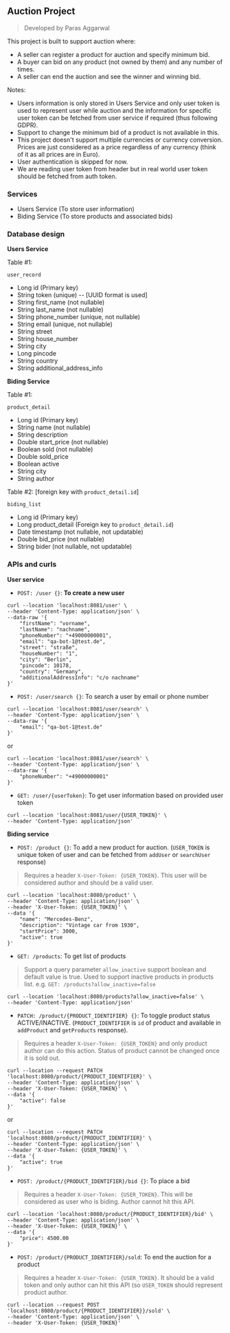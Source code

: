 ## Auction Project
> Developed by Paras Aggarwal

This project is built to support auction where: 
- A seller can register a product for auction and specify minimum bid.
- A buyer can bid on any product (not owned by them) and any number of times.
- A seller can end the auction and see the winner and winning bid.

Notes:
- Users information is only stored in Users Service and only user token is used to represent user while auction and the information for specific user token can be fetched from user service if required (thus following GDPR).
- Support to change the minimum bid of a product is not available in this.
- This project doesn't support multiple currencies or currency conversion. Prices are just considered as a price regardless of any currency (think of it as all prices are in Euro).
- User authentication is skipped for now. 
- We are reading user token from header but in real world user token should be fetched from auth token.

### Services
- Users Service (To store user information)
- Biding Service (To store products and associated bids)

### Database design
**Users Service**

Table #1: 

`user_record`
- Long id (Primary key)
- String token (unique) -- [UUID format is used]
- String first_name (not nullable)
- String last_name (not nullable)
- String phone_number (unique, not nullable)
- String email (unique, not nullable)
- String street
- String house_number
- String city
- Long pincode
- String country
- String additional_address_info

**Biding Service**

Table #1:

`product_detail`

- Long id (Primary key)
- String name (not nullable)
- String description 
- Double start_price (not nullable)
- Boolean sold (not nullable)
- Double sold_price
- Boolean active
- String city
- String author

Table #2: [foreign key with `product_detail.id`]

`biding_list`

- Long id (Primary key)
- Long product_detail (Foreign key to `product_detail.id`)
- Date timestamp (not nullable, not updatable)
- Double bid_price (not nullable)
- String bider (not nullable, not updatable)

### APIs and curls

**User service**

- `POST: /user {}`: **To create a new user**
```
curl --location 'localhost:8081/user' \
--header 'Content-Type: application/json' \
--data-raw '{
    "firstName": "vorname",
    "lastName": "nachname",
    "phoneNumber": "+49000000001",
    "email": "qa-bot-1@test.de",
    "street": "straße",
    "houseNumber": "1",
    "city": "Berlin",
    "pincode": 10178,
    "country": "Germany",
    "additionalAddressInfo": "c/o nachname"
}'
```

- `POST: /user/search {}`: To search a user by email or phone number
```
curl --location 'localhost:8081/user/search' \
--header 'Content-Type: application/json' \
--data-raw '{
    "email": "qa-bot-1@test.de"
}'
```
or 
```
curl --location 'localhost:8081/user/search' \
--header 'Content-Type: application/json' \
--data-raw '{
    "phoneNumber": "+49000000001"
}'
```

- `GET: /user/{userToken}`: To get user information based on provided user token
```
curl --location 'localhost:8081/user/{USER_TOKEN}' \
--header 'Content-Type: application/json'
```

**Biding service**

- `POST: /product {}`: To add a new product for auction. (`USER_TOKEN` is unique token of user and can be fetched from `addUser` or `searchUser` response)
> Requires a header `X-User-Token: {USER_TOKEN}`. This user will be considered author and should be a valid user. 
```
curl --location 'localhost:8080/product' \
--header 'Content-Type: application/json' \
--header 'X-User-Token: {USER_TOKEN}' \
--data '{
    "name": "Mercedes-Benz",
    "description": "Vintage car from 1930",
    "startPrice": 3000,
    "active": true
}'
```

- `GET: /products`: To get list of products
> Support a query parameter `allow_inactive` support boolean and default value is true. Used to support inactive products in products list. e.g. `GET: /products?allow_inactive=false`
```
curl --location 'localhost:8080/products?allow_inactive=false' \
--header 'Content-Type: application/json'
```

- `PATCH: /product/{PRODUCT_IDENTIFIER} {}`: To toggle product status ACTIVE/INACTIVE. (`PRODUCT_IDENTIFIER` is `id` of product and available in `addProduct` and `getProducts` response).
> Requires a header `X-User-Token: {USER_TOKEN}` and only product author can do this action. Status of product cannot be changed once it is sold out.
```
curl --location --request PATCH 'localhost:8080/product/{PRODUCT_IDENTIFIER}' \
--header 'Content-Type: application/json' \
--header 'X-User-Token: {USER_TOKEN}' \
--data '{
    "active": false
}'
```
or 
```
curl --location --request PATCH 'localhost:8080/product/{PRODUCT_IDENTIFIER}' \
--header 'Content-Type: application/json' \
--header 'X-User-Token: {USER_TOKEN}' \
--data '{
    "active": true
}'
```

- `POST: /product/{PRODUCT_IDENTIFIER}/bid {}`: To place a bid
> Requires a header `X-User-Token: {USER_TOKEN}`. This will be considered as user who is biding. Author cannot hit this API.
```
curl --location 'localhost:8080/product/{PRODUCT_IDENTIFIER}/bid' \
--header 'Content-Type: application/json' \
--header 'X-User-Token: {USER_TOKEN}' \
--data '{
    "price": 4500.00
}'
```

- `POST: /product/{PRODUCT_IDENTIFIER}/sold`: To end the auction for a product
> Requires a header `X-User-Token: {USER_TOKEN}`. It should be a valid token and only author can hit this API (so `USER_TOKEN` should represent product author.
```
curl --location --request POST 'localhost:8080/product/{PRODUCT_IDENTIFIER}}/sold' \
--header 'Content-Type: application/json' \
--header 'X-User-Token: {USER_TOKEN}'
```

